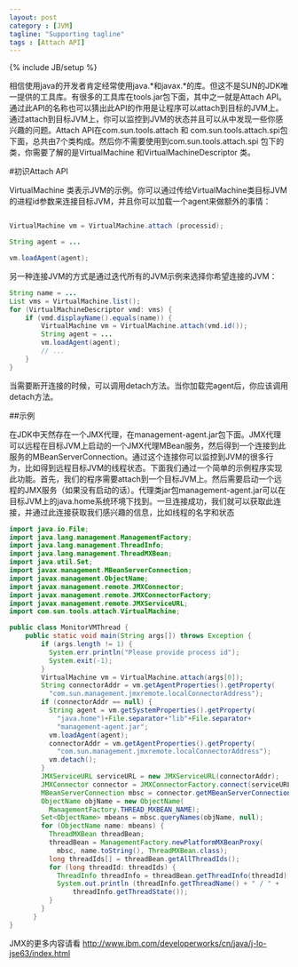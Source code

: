 ```yaml
---
layout: post
category : [JVM]
tagline: "Supporting tagline"
tags : [Attach API]
---
```

{% include JB/setup %}


相信使用java的开发者肯定经常使用java.\*和javax.\*的库。但这不是SUN的JDK唯一提供的工具库。有很多的工具库在tools.jar包下面，其中之一就是Attach API。通过此API的名称也可以猜出此API的作用是让程序可以attach到目标的JVM上。通过attach到目标JVM上，你可以监控到JVM的状态并且可以从中发现一些你感兴趣的问题。Attach API在com.sun.tools.attach 和 com.sun.tools.attach.spi包下面，总共由7个类构成。然后你不需要使用到com.sun.tools.attach.spi 包下的类，你需要了解的是VirtualMachine 和VirtualMachineDescriptor 类。

#初识Attach API

VirtualMachine 类表示JVM的示例。你可以通过传给VirtualMachine类目标JVM的进程id参数来连接目标JVM，并且你可以加载一个agent来做额外的事情：

```java

VirtualMachine vm = VirtualMachine.attach (processid);

String agent = ...

vm.loadAgent(agent);

```

另一种连接JVM的方式是通过迭代所有的JVM示例来选择你希望连接的JVM：

```java
String name = ...
List vms = VirtualMachine.list();
for (VirtualMachineDescriptor vmd: vms) {
    if (vmd.displayName().equals(name)) {
        VirtualMachine vm = VirtualMachine.attach(vmd.id());
        String agent = ...
        vm.loadAgent(agent);
        // ...
    }
}
```

当需要断开连接的时候，可以调用detach方法。当你加载完agent后，你应该调用detach方法。

##示例

在JDK中天然存在一个JMX代理，在management-agent.jar包下面。JMX代理可以远程在目标JVM上启动的一个JMX代理MBean服务，然后得到一个连接到此服务的MBeanServerConnection。通过这个连接你可以监控到JVM的很多行为，比如得到远程目标JVM的线程状态。下面我们通过一个简单的示例程序实现此功能。首先，我们的程序需要attach到一个目标JVM上。然后需要启动一个远程的JMX服务（如果没有启动的话）。代理类jar包management-agent.jar可以在目标JVM上的java.home系统环境下找到。一旦连接成功，我们就可以获取此连接，并通过此连接获取我们感兴趣的信息，比如线程的名字和状态

```java
import java.io.File;
import java.lang.management.ManagementFactory;
import java.lang.management.ThreadInfo;
import java.lang.management.ThreadMXBean;
import java.util.Set;
import javax.management.MBeanServerConnection;
import javax.management.ObjectName;
import javax.management.remote.JMXConnector;
import javax.management.remote.JMXConnectorFactory;
import javax.management.remote.JMXServiceURL;
import com.sun.tools.attach.VirtualMachine;

public class MonitorVMThread {
	public static void main(String args[]) throws Exception {
	    if (args.length != 1) {
	      System.err.println("Please provide process id");
	      System.exit(-1);
	    }
	    VirtualMachine vm = VirtualMachine.attach(args[0]);
	    String connectorAddr = vm.getAgentProperties().getProperty(
	      "com.sun.management.jmxremote.localConnectorAddress");
	    if (connectorAddr == null) {
	      String agent = vm.getSystemProperties().getProperty(
	        "java.home")+File.separator+"lib"+File.separator+
	        "management-agent.jar";
	      vm.loadAgent(agent);
	      connectorAddr = vm.getAgentProperties().getProperty(
	        "com.sun.management.jmxremote.localConnectorAddress");
	      vm.detach();
	    }
	    JMXServiceURL serviceURL = new JMXServiceURL(connectorAddr);
	    JMXConnector connector = JMXConnectorFactory.connect(serviceURL); 
	    MBeanServerConnection mbsc = connector.getMBeanServerConnection(); 
	    ObjectName objName = new ObjectName(
	      ManagementFactory.THREAD_MXBEAN_NAME);
	    Set<ObjectName> mbeans = mbsc.queryNames(objName, null);
	    for (ObjectName name: mbeans) {
	      ThreadMXBean threadBean;
	      threadBean = ManagementFactory.newPlatformMXBeanProxy(
	        mbsc, name.toString(), ThreadMXBean.class);
	      long threadIds[] = threadBean.getAllThreadIds();
	      for (long threadId: threadIds) {
	        ThreadInfo threadInfo = threadBean.getThreadInfo(threadId);
	        System.out.println (threadInfo.getThreadName() + " / " +
	            threadInfo.getThreadState());
	      }
	    }
	  }
}
```

JMX的更多内容请看 http://www.ibm.com/developerworks/cn/java/j-lo-jse63/index.html
